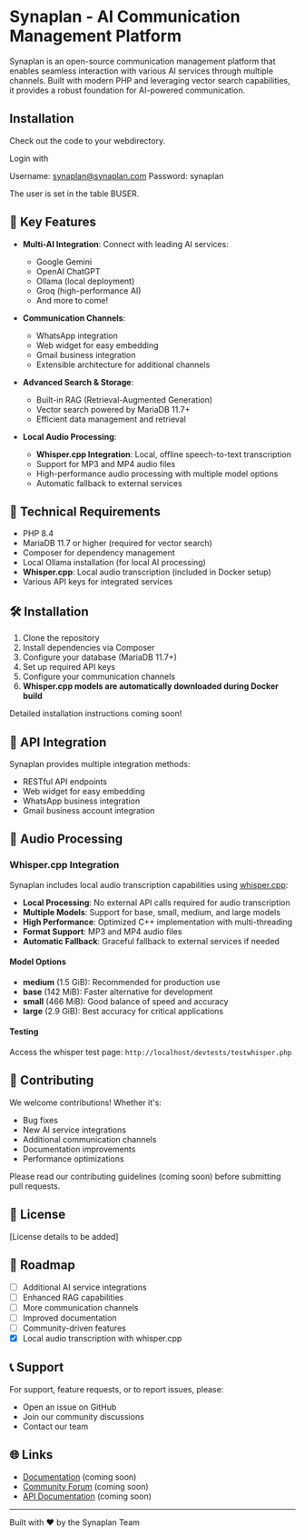 # Synaplan - AI Communication Management Platform

Synaplan is an open-source communication management platform that enables seamless interaction with various AI services through multiple channels. Built with modern PHP and leveraging vector search capabilities, it provides a robust foundation for AI-powered communication.

## Installation

Check out the code to your webdirectory.

Login with

Username: synaplan@synaplan.com
Password: synaplan

The user is set in the table BUSER.

## 🌟 Key Features

- **Multi-AI Integration**: Connect with leading AI services:
  - Google Gemini
  - OpenAI ChatGPT
  - Ollama (local deployment)
  - Groq (high-performance AI)
  - And more to come!

- **Communication Channels**:
  - WhatsApp integration
  - Web widget for easy embedding
  - Gmail business integration
  - Extensible architecture for additional channels

- **Advanced Search & Storage**:
  - Built-in RAG (Retrieval-Augmented Generation)
  - Vector search powered by MariaDB 11.7+
  - Efficient data management and retrieval

- **Local Audio Processing**:
  - **Whisper.cpp Integration**: Local, offline speech-to-text transcription
  - Support for MP3 and MP4 audio files
  - High-performance audio processing with multiple model options
  - Automatic fallback to external services

## 🚀 Technical Requirements

- PHP 8.4
- MariaDB 11.7 or higher (required for vector search)
- Composer for dependency management
- Local Ollama installation (for local AI processing)
- **Whisper.cpp**: Local audio transcription (included in Docker setup)
- Various API keys for integrated services

## 🛠️ Installation

1. Clone the repository
2. Install dependencies via Composer
3. Configure your database (MariaDB 11.7+)
4. Set up required API keys
5. Configure your communication channels
6. **Whisper.cpp models are automatically downloaded during Docker build**

Detailed installation instructions coming soon!

## 🔌 API Integration

Synaplan provides multiple integration methods:
- RESTful API endpoints
- Web widget for easy embedding
- WhatsApp business integration
- Gmail business account integration

## 🎵 Audio Processing

### Whisper.cpp Integration
Synaplan includes local audio transcription capabilities using [whisper.cpp](https://github.com/ggerganov/whisper.cpp):

- **Local Processing**: No external API calls required for audio transcription
- **Multiple Models**: Support for base, small, medium, and large models
- **High Performance**: Optimized C++ implementation with multi-threading
- **Format Support**: MP3 and MP4 audio files
- **Automatic Fallback**: Graceful fallback to external services if needed

#### Model Options
- **medium** (1.5 GiB): Recommended for production use
- **base** (142 MiB): Faster alternative for development
- **small** (466 MiB): Good balance of speed and accuracy
- **large** (2.9 GiB): Best accuracy for critical applications

#### Testing
Access the whisper test page: `http://localhost/devtests/testwhisper.php`

## 🤝 Contributing

We welcome contributions! Whether it's:
- Bug fixes
- New AI service integrations
- Additional communication channels
- Documentation improvements
- Performance optimizations

Please read our contributing guidelines (coming soon) before submitting pull requests.

## 📝 License

[License details to be added]

## 🔮 Roadmap

- [ ] Additional AI service integrations
- [ ] Enhanced RAG capabilities
- [ ] More communication channels
- [ ] Improved documentation
- [ ] Community-driven features
- [x] Local audio transcription with whisper.cpp

## 📞 Support

For support, feature requests, or to report issues, please:
- Open an issue on GitHub
- Join our community discussions
- Contact our team

## 🌐 Links

- [Documentation](https://docs.synaplan.com) (coming soon)
- [Community Forum](https://community.synaplan.com) (coming soon)
- [API Documentation](https://api.synaplan.com) (coming soon)

---

Built with ❤️ by the Synaplan Team


